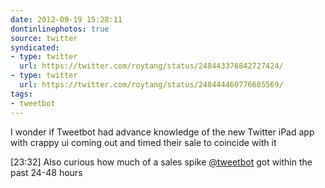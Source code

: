 ```yaml
---
date: 2012-09-19 15:28:11
dontinlinephotos: true
source: twitter
syndicated:
- type: twitter
  url: https://twitter.com/roytang/status/248443376842727424/
- type: twitter
  url: https://twitter.com/roytang/status/248444460776685569/
tags:
- tweetbot
---
```


I wonder if Tweetbot had advance knowledge of the new Twitter iPad app with crappy ui coming out and timed their sale to coincide with it

<time>[23:32]</time> Also curious how much of a sales spike [@tweetbot](https://twitter.com/tweetbot/) got within the past 24-48 hours